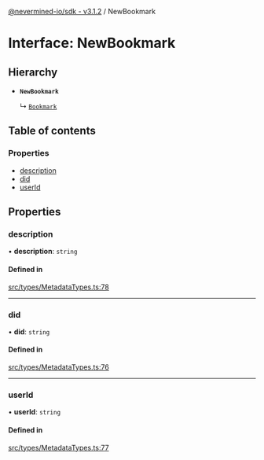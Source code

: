 [@nevermined-io/sdk - v3.1.2](../code-reference.md) / NewBookmark

# Interface: NewBookmark

## Hierarchy

- **`NewBookmark`**

  ↳ [`Bookmark`](Bookmark.md)

## Table of contents

### Properties

- [description](NewBookmark.md#description)
- [did](NewBookmark.md#did)
- [userId](NewBookmark.md#userid)

## Properties

### description

• **description**: `string`

#### Defined in

[src/types/MetadataTypes.ts:78](https://github.com/nevermined-io/sdk-js/blob/13ea3fecbb7390165ec2f4641a0fe92a7537a21d/src/types/MetadataTypes.ts#L78)

---

### did

• **did**: `string`

#### Defined in

[src/types/MetadataTypes.ts:76](https://github.com/nevermined-io/sdk-js/blob/13ea3fecbb7390165ec2f4641a0fe92a7537a21d/src/types/MetadataTypes.ts#L76)

---

### userId

• **userId**: `string`

#### Defined in

[src/types/MetadataTypes.ts:77](https://github.com/nevermined-io/sdk-js/blob/13ea3fecbb7390165ec2f4641a0fe92a7537a21d/src/types/MetadataTypes.ts#L77)
